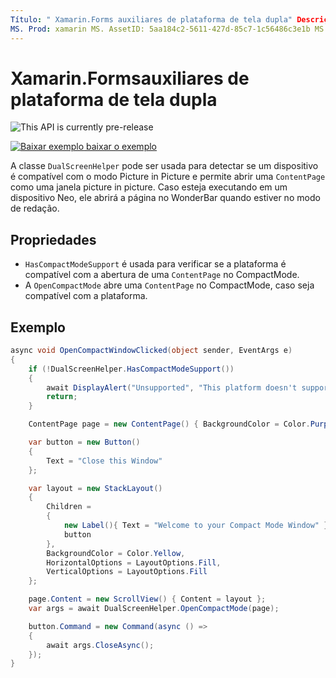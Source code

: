 ```yaml
---
Título: " Xamarin.Forms auxiliares de plataforma de tela dupla" Descrição: "este guia explica como usar Xamarin.Forms a classe DualScreenHelper para otimizar sua experiência de aplicativo para dispositivos de tela dupla, como Surface Duo e Surface neo."
MS. Prod: xamarin MS. AssetID: 5aa184c2-5611-427d-85c7-1c56486c3e1b MS. Technology: xamarin-Forms autor: davidortinau MS. Author: daortin MS. Date: 02/08/2020 no-loc: [ Xamarin.Forms , Xamarin.Essentials ]
---
```


# <a name="xamarinforms-dual-screen-platform-helpers"></a>Xamarin.Formsauxiliares de plataforma de tela dupla

![](~/media/shared/preview.png "This API is currently pre-release")

[![Baixar exemplo ](~/media/shared/download.png) baixar o exemplo](https://docs.microsoft.com/samples/xamarin/xamarin-forms-samples/userinterface-dualscreendemos/)

A classe `DualScreenHelper` pode ser usada para detectar se um dispositivo é compatível com o modo Picture in Picture e permite abrir uma `ContentPage` como uma janela picture in picture. Caso esteja executando em um dispositivo Neo, ele abrirá a página no WonderBar quando estiver no modo de redação.

## <a name="properties"></a>Propriedades

- `HasCompactModeSupport` é usada para verificar se a plataforma é compatível com a abertura de uma `ContentPage` no CompactMode.
- A `OpenCompactMode` abre uma `ContentPage` no CompactMode, caso seja compatível com a plataforma.

## <a name="example"></a>Exemplo

```csharp
async void OpenCompactWindowClicked(object sender, EventArgs e)
{
    if (!DualScreenHelper.HasCompactModeSupport())
    {
        await DisplayAlert("Unsupported", "This platform doesn't support this feature", "Ok");
        return;
    }

    ContentPage page = new ContentPage() { BackgroundColor = Color.Purple };

    var button = new Button()
    {
        Text = "Close this Window"
    };

    var layout = new StackLayout()
    {
        Children =
        {
            new Label(){ Text = "Welcome to your Compact Mode Window" },
            button
        },
        BackgroundColor = Color.Yellow,
        HorizontalOptions = LayoutOptions.Fill,
        VerticalOptions = LayoutOptions.Fill
    };

    page.Content = new ScrollView() { Content = layout };
    var args = await DualScreenHelper.OpenCompactMode(page);

    button.Command = new Command(async () =>
    {
        await args.CloseAsync();
    });
}
```

